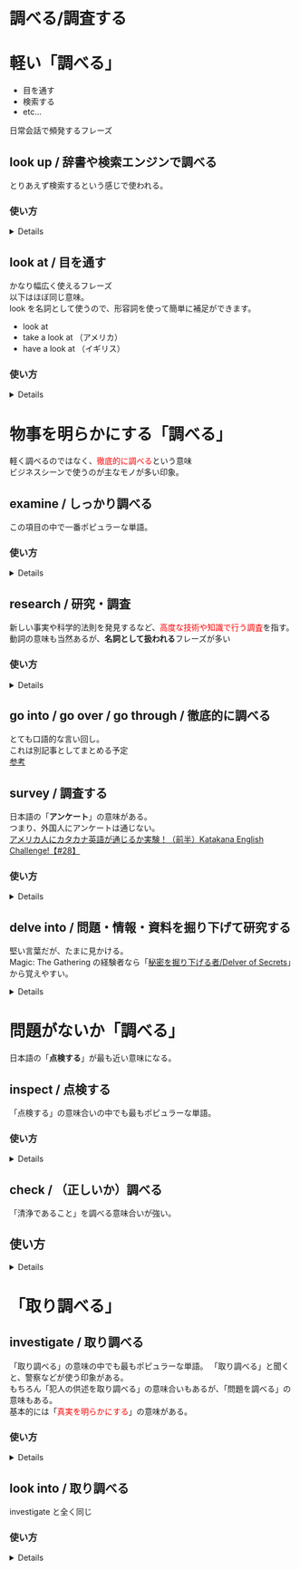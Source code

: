 # 調べる/調査する

# 軽い「調べる」

- 目を通す
- 検索する
- etc...

日常会話で頻発するフレーズ

## look up / 辞書や検索エンジンで調べる

とりあえず検索するという感じで使われる。

### 使い方

<details>

- You should look it up in the dictionary. every time you find a new vocabulary.  
   「新しい語彙を見つけたときは、毎回辞書で調べた方がいいですよ」

</details>

## look at / 目を通す

かなり幅広く使えるフレーズ  
以下はほぼ同じ意味。  
look を名詞として使うので、形容詞を使って簡単に補足ができます。

- look at
- take a look at （アメリカ）
- have a look at （イギリス）

### 使い方

<details>

- We are not sure about that until we <font color=royalblue>take a look at</font> the document.  
  資料を調べるまでは、それに関しては定かではありません。
- The doctor <font color=royalblue>took a</font> <u>close</u> <font color=royalblue>look at</font> my wound.  
   医者は私の傷口を<u>ちゃんと</u>調べてくれた。
  </details>

# 物事を明らかにする「調べる」

軽く調べるのではなく、<font color=red>徹底的に調べる</font>という意味  
ビジネスシーンで使うのが主なモノが多い印象。

## examine / しっかり調べる

この項目の中で一番ポピュラーな単語。

### 使い方

<details>

- The police is <font color=royalblue>examining</font> the burning house <font color=royalblue>for</font> the clues about the explosion.  
  警察は爆発の原因を見つけるために、燃え盛る家を調査している。
- Scientists need to <font color=royalblue>examine</font> how deaths by cancer can be rooted out in the future.  
   科学者はがんによる死亡が将来どのように無くせるのかしっかりと調べていく必要がある。

</details>

## research / 研究・調査

新しい事実や科学的法則を発見するなど、<font color=red>高度な技術や知識で行う調査</font>を指す。  
動詞の意味も当然あるが、**名詞として扱われる**フレーズが多い

### 使い方

<details>

#### 動詞としての使い方

自動詞と他動詞の意味を持つため、普通に動詞としての使い方。  
※自動詞＝前置詞あり　他動詞＝前置詞なし　超テキトー解説なので例外あり

- （自動詞）  
  I'm <font color=royalblue>researching in</font> marketing.  
   私はマーケティングを<font color=royalblue>研究しています</font>.  
   前置詞は基本的には、**on** / **in** / **into** などが使われる。

- （他動詞）  
  The area has not been much researched.  
  その分野はまだ十分に研究されていない.

#### 名詞としての使い方

research 自体を名詞として扱うため、動詞によって詳細な言い回しが可能となる。
基本的に以下の３つが使われる。

- do research
- carry out research
- conduct research（フォーマル）
- undertake research（start の意味が強く、フォーマル）

* The professor is <font color=royalblue>carrying out</font> some great <font color=royalblue>research</font> on the development of English language.  
   その教授は英語の成り立ちに関して素晴らしい<font color=royalblue>調査をしている</font>。

</details>

## go into / go over / go through / 徹底的に調べる

とても口語的な言い回し。  
これは別記事としてまとめる予定  
[参考](https://tech-biz-eng.com/tips/go-into.html)

## survey / 調査する

日本語の「**アンケート**」の意味がある。  
つまり、外国人にアンケートは通じない。  
[アメリカ人にカタカナ英語が通じるか実験！（前半）Katakana English Challenge!【#28】](https://www.youtube.com/watch?v=eufemd_qsk8)

### 使い方

<details>

この「survey」も名詞として使うことが多い。

- do a survey of
- carry out a survey of
- conduct a survey of（フォーマル）

* The recent survey found that approximately 80% of Japanese people do not expect its economy to recover.  
   最近の調査によるち、約 80%の日本人が日本の経済の復活を期待していないことが分かった。

</details>

## delve into / 問題・情報・資料を掘り下げて研究する

堅い言葉だが、たまに見かける。  
Magic: The Gathering の経験者なら「[秘密を掘り下げる者/Delver of Secrets](http://mtgwiki.com/wiki/%E7%A7%98%E5%AF%86%E3%82%92%E6%8E%98%E3%82%8A%E4%B8%8B%E3%81%92%E3%82%8B%E8%80%85/Delver_of_Secrets)」から覚えやすい。

<details>

### 使い方

- It's not always a good idea to <font color=royalblue>delve into</font> your girlfriend's past.  
   彼女の過去を<font color=royalblue>掘り下げる</font>のはいつもよいとは限らない。

</details>

# 問題がないか「調べる」

日本語の「**点検する**」が最も近い意味になる。

## inspect / 点検する

「点検する」の意味合いの中でも最もポピュラーな単語。

### 使い方

<details>

- After the crash, I had to have my car <font color=royalblue>inspected</font> for the damage.  
   事故の後、私は車に問題がないか<font color=royalblue>点検して</font>もらう必要があった。

</details>

## check / （正しいか）調べる

「清浄であること」を調べる意味合いが強い。

## 使い方

<details>

- You should always <font color=royalblue>check</font> the tire before you start driving.  
  運転する前は必ずタイヤの状態を<font color=royalblue>調べた方</font>がいいよ。

- Hey <font color=royalblue>check it out</font>! This is my new jacket! Isn't it cool?  
  <font color=royalblue>ねえ、見てよ！</font>これおれの新しいジャケット！イケてない？  
  ※スラングとしてかなり口語的で、よく使われる。

</details>

# 「取り調べる」

## investigate / 取り調べる

「取り調べる」の意味の中でも最もポピュラーな単語。
「取り調べる」と聞くと、警察などが使う印象がある。  
もちろん「犯人の供述を取り調べる」の意味合いもあるが、「問題を調べる」の意味もある。  
基本的には「<font color=red>真実を明らかにする</font>」の意味がある。

### 使い方

<details>

- The police is <font color=red>investigating</font> the suspect.　　
  警察は容疑者を<font color=royalblue>取り調べている</font>。

</details>

## look into / 取り調べる

investigate と全く同じ

### 使い方

<details>

- The prosecutors decided to <font color=royalblue>look into</font> the senior executive in that company.  
  検察はその会社の上級幹部を<font color=royalblue>取り調べする</font>ことを決定した。

</details>
